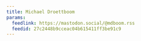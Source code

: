 ```yaml
---
title: Michael Droettboom
params:
  feedlink: https://mastodon.social/@mdboom.rss
  feedid: 27c2448b9cceac04b615411ff3be91c9
---
```

